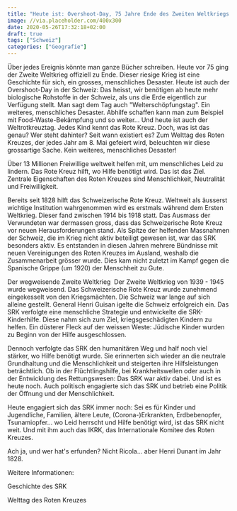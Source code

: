 ```yaml
---
title: "Heute ist: Overshoot-Day, 75 Jahre Ende des Zweiten Weltkriegs und Welttag des Roten Kreuzes"
image: //via.placeholder.com/400x300
date: 2020-05-26T17:32:18+02:00
draft: true
tags: ["Schweiz"]
categories: ["Geografie"]
---
```


Über jedes Ereignis könnte man ganze Bücher schreiben. Heute vor 75 ging der Zweite Weltkrieg offiziell zu Ende. Dieser riesige Krieg ist eine Geschichte für sich, ein grosses, menschliches Desaster. Heute ist auch der Overshoot-Day in der Schweiz: Das heisst, wir benötigen ab heute mehr biologische Rohstoffe in der Schweiz, als uns die Erde eigentlich zur Verfügung stellt. Man sagt dem Tag auch "Welterschöpfungstag". Ein weiteres, menschliches Desaster. Abhilfe schaffen kann man zum Beispiel mit Food-Waste-Bekämpfung und so weiter... Und heute ist auch der Weltrotkreuztag. Jedes Kind kennt das Rote Kreuz. Doch, was ist das genau? Wer steht dahinter? Seit wann existiert es? Zum Welttag des Roten Kreuzes, der jedes Jahr am 8. Mai gefeiert wird, beleuchten wir diese grossartige Sache. Kein weiteres, menschliches Desaster!

Über 13 Millionen Freiwillige weltweit helfen mit, um menschliches Leid zu lindern. Das Rote Kreuz hilft, wo Hilfe benötigt wird. Das ist das Ziel. Zentrale Eigenschaften des Roten Kreuzes sind Menschlichkeit, Neutralität und Freiwilligkeit.

Bereits seit 1828 hilft das Schweizerische Rote Kreuz. Weltweit als äusserst wichtige Institution wahrgenommen wird es erstmals während dem Ersten Weltkrieg. Dieser fand zwischen 1914 bis 1918 statt. Das Ausmass der Verwundeten war dermassen gross, dass das Schweizerische Rote Kreuz vor neuen Herausforderungen stand. Als Spitze der helfenden Massnahmen der Schweiz, die im Krieg nicht aktiv beteiligt gewesen ist, war das SRK besonders aktiv. Es entstanden in diesen Jahren mehrere Bündnisse mit neuen Vereinigungen des Roten Kreuzes im Ausland, weshalb die Zusammenarbeit grösser wurde. Dies kam nicht zuletzt im Kampf gegen die Spanische Grippe (um 1920) der Menschheit zu Gute.

Der wegweisende Zweite Weltkrieg
​
Der Zweite Weltkrieg von 1939 - 1945 wurde wegweisend. Das Schweizerische Rote Kreuz wurde zunehmend eingekesselt von den Kriegsmächten. Die Schweiz war lange auf sich alleine gestellt. General Henri Guisan igelte die Schweiz erfolgreich ein. Das SRK verfolgte eine menschliche Strategie und entwickelte die SRK-Kinderhilfe. Diese nahm sich zum Ziel, kriegsgeschädigten Kindern zu helfen. Ein düsterer Fleck auf der weissen Weste: Jüdische Kinder wurden zu Beginn von der Hilfe ausgeschlossen.

Dennoch verfolgte das SRK den humanitären Weg und half noch viel stärker, wo Hilfe benötigt wurde. Sie erinnerten sich wieder an die neutrale Grundhaltung und die Menschlichkeit und steigerten ihre Hilfsleistungen beträchtlich. Ob in der Flüchtlingshilfe, bei Krankheitswellen oder auch in der Entwicklung des Rettungswesen: Das SRK war aktiv dabei. Und ist es heute noch. Auch politisch engagierte sich das SRK und betrieb eine Politik der Öffnung und der Menschlichkeit.

Heute engagiert sich das SRK immer noch: Sei es für Kinder und Jugendliche, Familien, ältere Leute, (Corona-)Erkrankten, Erdbebenopfer, Tsunamiopfer... wo Leid herrscht und Hilfe benötigt wird, ist das SRK nicht weit. Und mit ihm auch das IKRK, das Internationale Komitee des Roten Kreuzes.

Ach ja, und wer hat's erfunden? Nicht Ricola... aber Henri Dunant im Jahr 1828.

Weitere Informationen:

Geschichte des SRK

Welttag des Roten Kreuzes
